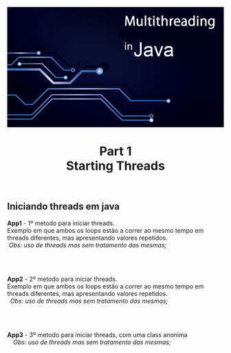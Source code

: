 <img src="../READMEs_sorces/Multithreading-Java.png" alt="Sistemas Distribuidos - Rafael Alves" align="center" />

<h1 align="center">Part 1 <br>Starting Threads</h1>
<br>
<h2>Iniciando threads em java</h2>

<p><strong>App1</strong> - 1º metodo para iniciar threads.<br>
                           Exemplo em que ambos os loops estão a correr ao mesmo tempo em threads diferentes, mas apresentando valores repetidos.<br>
                           <em>&nbsp;Obs: uso de threads mas sem tratamento das mesmas;</p></em>
<br>
<br>
<p><strong>App2</strong> - 2º metodo para iniciar threads.<br>
                           Exemplo em que ambos os loops estão a correr ao mesmo tempo em threads diferentes, mas apresentando valores repetidos.<br>
                           <em>&ensp;Obs: uso de threads mas sem tratamento das mesmas;</p></em>
<br>
<br>
<p><strong>App3</strong> - 3º metodo para iniciar threads, com uma class anonima<br>
                           <em>&emsp;Obs: uso de threads mas sem tratamento das mesmas;</p></em>
       


